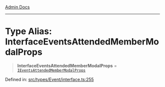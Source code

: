 [Admin Docs](/)

---

# Type Alias: InterfaceEventsAttendedMemberModalProps

> **InterfaceEventsAttendedMemberModalProps** = [`IEventsAttendedMemberModalProps`](../interfaces/IEventsAttendedMemberModalProps.md)

Defined in: [src/types/Event/interface.ts:255](https://github.com/PalisadoesFoundation/talawa-admin/blob/main/src/types/Event/interface.ts#L255)
